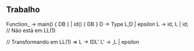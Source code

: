## Trabalho

Function_ -> main() { DB } 
            | id() { DB }
D -> Type L;D | epsilon
L -> id, L | id; // Não está em LL(1)

// Transformando em LL(1)
=> L -> IDL'
L' -> ,L | epsilon